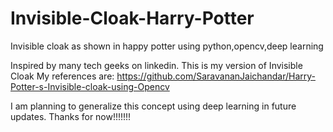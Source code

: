 # Invisible-Cloak-Harry-Potter
Invisible cloak as shown in happy potter using python,opencv,deep learning



Inspired by many tech geeks on linkedin.
This is my version of Invisible Cloak
My references are:
https://github.com/SaravananJaichandar/Harry-Potter-s-Invisible-cloak-using-Opencv


I am planning to generalize this concept using deep learning in future updates.
Thanks for now!!!!!!!
